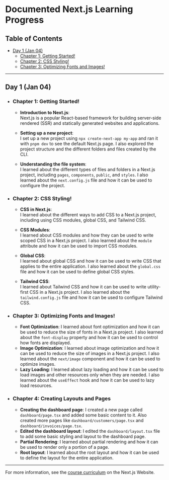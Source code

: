 # Documented Next.js Learning Progress

## Table of Contents

- [Day 1 (Jan 04)](#day-1-jan-04)
  - [Chapter 1: Getting Started!](#chapter-1-getting-started)
  - [Chapter 2: CSS Styling!](#chapter-2-css-styling)
  - [Chapter 3: Optimizing Fonts and Images!](#chapter-3-optimizing-fonts-and-images)

---

## Day 1 (Jan 04)

- ### Chapter 1: Getting Started!

  - **Introduction to Next.js**:  
    Next.js is a popular React-based framework for building server-side rendered (SSR) and statically generated websites and applications.

  - **Setting up a new project**:  
    I set up a new project using `npx create-next-app my-app` and ran it with `pnpm dev` to see the default Next.js page. I also explored the project structure and the different folders and files created by the CLI.

  - **Understanding the file system**:  
    I learned about the different types of files and folders in a Next.js project, including `pages`, `components`, `public`, and `styles`. I also learned about the `next.config.js` file and how it can be used to configure the project.

- ### Chapter 2: CSS Styling!

  - **CSS in Next.js**:  
    I learned about the different ways to add CSS to a Next.js project, including using CSS modules, global CSS, and Tailwind CSS.

  - **CSS Modules**:  
    I learned about CSS modules and how they can be used to write scoped CSS in a Next.js project. I also learned about the `module` attribute and how it can be used to import CSS modules.

  - **Global CSS**:  
    I learned about global CSS and how it can be used to write CSS that applies to the entire application. I also learned about the `global.css` file and how it can be used to define global CSS styles.

  - **Tailwind CSS**:  
    I learned about Tailwind CSS and how it can be used to write utility-first CSS in a Next.js project. I also learned about the `tailwind.config.js` file and how it can be used to configure Tailwind CSS.

- ### Chapter 3: Optimizing Fonts and Images!

  - **Font Optimization**:
    I learned about font optimization and how it can be used to reduce the size of fonts in a Next.js project. I also learned about the `font-display` property and how it can be used to control how fonts are displayed.
  - **Image Optimization**:
    I learned about image optimization and how it can be used to reduce the size of images in a Next.js project. I also learned about the `next/image` component and how it can be used to optimize images.
  - **Lazy Loading**:
    I learned about lazy loading and how it can be used to load images and other resources only when they are needed. I also learned about the `useEffect` hook and how it can be used to lazy load resources.

- ### Chapter 4: Creating Layouts and Pages
  - **Creating the dashboard page**:
    I created a new page called `dashboard/page.tsx` and added some basic content to it. Also created more pages like `dashboard/customers/page.tsx` and `dashboard/invoices/page.tsx`.
  - **Edited the dashboard layout**:
    I edited the `dashboard/layout.tsx` file to add some basic styling and layout to the dashboard page.
  - **Partial Rendering**:
    I learned about partial rendering and how it can be used to render only a portion of a page.
  - **Root layout**:
    I learned about the root layout and how it can be used to define the layout for the entire application.

---

For more information, see the [course curriculum](https://nextjs.org/learn) on the Next.js Website.
